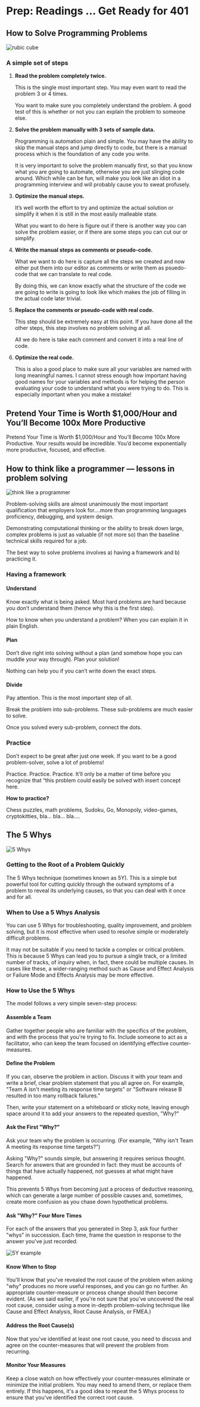 # Prep: Readings ... Get Ready for 401

## How to Solve Programming Problems

![rubic cube](https://images-na.ssl-images-amazon.com/images/I/71RzKYJZ1lL._AC_SL1500_.jpg)

### A simple set of steps

1. **Read the problem completely twice.**

    This is the single most important step.  You may even want to read the problem 3 or 4 times.

    You want to make sure you completely understand the problem.  A good test of this is whether or not you can explain the problem to someone else.

2. **Solve the problem manually with 3 sets of sample data.**

    Programming is automation plain and simple.  You may have the ability to skip the manual steps and jump directly to code, but there is a manual process which is the foundation of any code you write.

    It is very important to solve the problem manually first, so that you know what you are going to automate, otherwise you are just slinging code around.  Which while can be fun, will make you look like an idiot in a programming interview and will probably cause you to sweat profusely.

3. **Optimize the manual steps.**

   It’s well worth the effort to try and optimize the actual solution or simplify it when it is still in the most easily malleable state.

    What you want to do here is figure out if there is another way you can solve the problem easier, or if there are some steps you can cut our or simplify.

4. **Write the manual steps as comments or pseudo-code.**

   What we want to do here is capture all the steps we created and now either put them into our editor as comments or write them as psuedo-code that we can translate to real code.

    By doing this, we can know exactly what the structure of the code we are going to write is going to look like which makes the job of filling in the actual code later trivial.

5. **Replace the comments or pseudo-code with real code.**

   This step should be extremely easy at this point.  If you have done all the other steps, this step involves no problem solving at all.

    All we do here is take each comment and convert it into a real line of code.

6. **Optimize the real code.**

    This is also a good place to make sure all your variables are named with long meaningful names.  I cannot stress enough how important having good names for your variables and methods is for helping the person evaluating your code to understand what you were trying to do.  This is especially important when you make a mistake!

## Pretend Your Time is Worth $1,000/Hour and You’ll Become 100x More Productive

Pretend Your Time is Worth $1,000/Hour and You’ll Become 100x More Productive. Your results would be incredible. You’d become exponentially more productive, focused, and effective.

## How to think like a programmer — lessons in problem solving

![think like a programmer](https://cdn-media-1.freecodecamp.org/images/1*HTRqXgr7CVtRBsyTxurQew.jpeg)

Problem-solving skills are almost unanimously the most important qualification that employers look for….more than programming languages proficiency, debugging, and system design.

Demonstrating computational thinking or the ability to break down large, complex problems is just as valuable (if not more so) than the baseline technical skills required for a job.

The best way to solve problems involves a) having a framework and b) practicing it.

### Having a framework

#### Understand

Know exactly what is being asked. Most hard problems are hard because you don’t understand them (hence why this is the first step).

How to know when you understand a problem? When you can explain it in plain English.

#### Plan

Don’t dive right into solving without a plan (and somehow hope you can muddle your way through). Plan your solution!

Nothing can help you if you can’t write down the exact steps.

#### Divide

Pay attention. This is the most important step of all.

Break the problem into sub-problems. These sub-problems are much easier to solve.

Once you solved every sub-problem, connect the dots.

### Practice

Don’t expect to be great after just one week. If you want to be a good problem-solver, solve a lot of problems!

Practice. Practice. Practice. It’ll only be a matter of time before you recognize that “this problem could easily be solved with insert concept here.

**How to practice?**

Chess puzzles, math problems, Sudoku, Go, Monopoly, video-games, cryptokitties, bla… bla… bla….

## The 5 Whys

![5 Whys](https://www.taproot.com/wp-content/uploads/2018/11/2245FC38580D539E1A.png)

### Getting to the Root of a Problem Quickly

The 5 Whys technique (sometimes known as 5Y). This is a simple but powerful tool for cutting quickly through the outward symptoms of a problem to reveal its underlying causes, so that you can deal with it once and for all.

### When to Use a 5 Whys Analysis

You can use 5 Whys for troubleshooting, quality improvement, and problem solving, but it is most effective when used to resolve simple or moderately difficult problems.

It may not be suitable if you need to tackle a complex or critical problem. This is because 5 Whys can lead you to pursue a single track, or a limited number of tracks, of inquiry when, in fact, there could be multiple causes. In cases like these, a wider-ranging method such as Cause and Effect Analysis or Failure Mode and Effects Analysis may be more effective.

### How to Use the 5 Whys

The model follows a very simple seven-step process:

#### Assemble a Team

Gather together people who are familiar with the specifics of the problem, and with the process that you're trying to fix. Include someone to act as a facilitator, who can keep the team focused on identifying effective counter-measures.

#### Define the Problem

If you can, observe the problem in action. Discuss it with your team and write a brief, clear problem statement that you all agree on. For example, "Team A isn't meeting its response time targets" or "Software release B resulted in too many rollback failures."

Then, write your statement on a whiteboard or sticky note, leaving enough space around it to add your answers to the repeated question, "Why?"

#### Ask the First "Why?"

Ask your team why the problem is occurring. (For example, "Why isn't Team A meeting its response time targets?")

Asking "Why?" sounds simple, but answering it requires serious thought. Search for answers that are grounded in fact: they must be accounts of things that have actually happened, not guesses at what might have happened.

This prevents 5 Whys from becoming just a process of deductive reasoning, which can generate a large number of possible causes and, sometimes, create more confusion as you chase down hypothetical problems.

#### Ask "Why?" Four More Times

For each of the answers that you generated in Step 3, ask four further "whys" in succession. Each time, frame the question in response to the answer you've just recorded.

![5Y example](https://www.mindtools.com/media/Diagrams/5_Whys_Figure_1_Single_Lane.jpg)

#### Know When to Stop

You'll know that you've revealed the root cause of the problem when asking "why" produces no more useful responses, and you can go no further. An appropriate counter-measure or process change should then become evident. (As we said earlier, if you're not sure that you've uncovered the real root cause, consider using a more in-depth problem-solving technique like Cause and Effect Analysis, Root Cause Analysis, or FMEA.)

#### Address the Root Cause(s)

Now that you've identified at least one root cause, you need to discuss and agree on the counter-measures that will prevent the problem from recurring.

#### Monitor Your Measures

Keep a close watch on how effectively your counter-measures eliminate or minimize the initial problem. You may need to amend them, or replace them entirely. If this happens, it's a good idea to repeat the 5 Whys process to ensure that you've identified the correct root cause.
